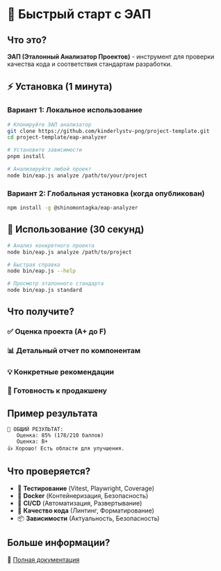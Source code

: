 # 🚀 Быстрый старт с ЭАП

## Что это?

**ЭАП (Эталонный Анализатор Проектов)** - инструмент для проверки качества кода и соответствия стандартам разработки.

## ⚡ Установка (1 минута)

### Вариант 1: Локальное использование

```bash
# Клонируйте ЭАП анализатор
git clone https://github.com/kinderlystv-png/project-template.git
cd project-template/eap-analyzer

# Установите зависимости
pnpm install

# Анализируйте любой проект
node bin/eap.js analyze /path/to/your/project
```

### Вариант 2: Глобальная установка (когда опубликован)

```bash
npm install -g @shinomontagka/eap-analyzer
```

## 🎯 Использование (30 секунд)

```bash
# Анализ конкретного проекта
node bin/eap.js analyze /path/to/project

# Быстрая справка
node bin/eap.js --help

# Просмотр эталонного стандарта
node bin/eap.js standard
```

## Что получите?

### ✅ Оценка проекта (A+ до F)

### 📊 Детальный отчет по компонентам

### 💡 Конкретные рекомендации

### 🎯 Готовность к продакшену

## Пример результата

```
🎯 ОБЩИЙ РЕЗУЛЬТАТ:
   Оценка: 85% (178/210 баллов)
   Оценка: B+
👍 Хорошо! Есть области для улучшения.
```

## Что проверяется?

- 🧪 **Тестирование** (Vitest, Playwright, Coverage)
- 🐳 **Docker** (Контейнеризация, Безопасность)
- 🔄 **CI/CD** (Автоматизация, Развертывание)
- 📝 **Качество кода** (Линтинг, Форматирование)
- 📦 **Зависимости** (Актуальность, Безопасность)

## Больше информации?

📖 [Полная документация](README.md)
